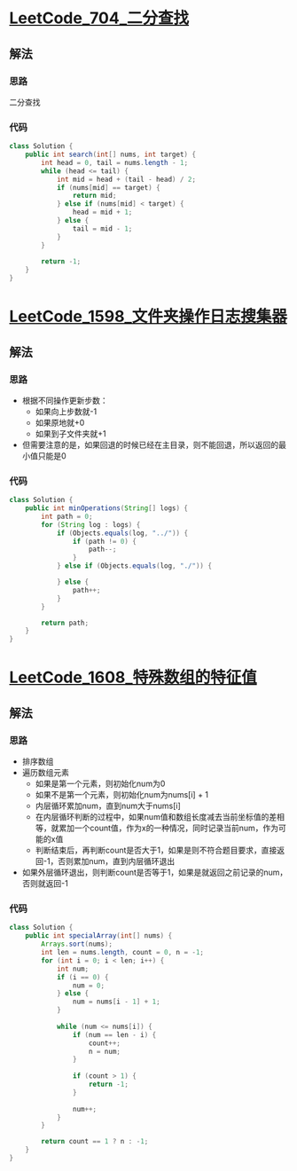 # [LeetCode_704_二分查找](https://leetcode-cn.com/problems/binary-search/submissions/)
## 解法
### 思路
二分查找
### 代码
```java
class Solution {
    public int search(int[] nums, int target) {
        int head = 0, tail = nums.length - 1;
        while (head <= tail) {
            int mid = head + (tail - head) / 2;
            if (nums[mid] == target) {
                return mid;
            } else if (nums[mid] < target) {
                head = mid + 1;
            } else {
                tail = mid - 1;
            }
        }
        
        return -1;
    }
}
```
# [LeetCode_1598_文件夹操作日志搜集器](https://leetcode-cn.com/problems/crawler-log-folder/)
## 解法
### 思路
- 根据不同操作更新步数：
  - 如果向上步数就-1
  - 如果原地就+0
  - 如果到子文件夹就+1
- 但需要注意的是，如果回退的时候已经在主目录，则不能回退，所以返回的最小值只能是0
### 代码
```java
class Solution {
    public int minOperations(String[] logs) {
        int path = 0;
        for (String log : logs) {
            if (Objects.equals(log, "../")) {
                if (path != 0) {
                    path--;
                }
            } else if (Objects.equals(log, "./")) {

            } else {
                path++;
            }
        }

        return path;
    }
}
```
# [LeetCode_1608_特殊数组的特征值](https://leetcode-cn.com/problems/special-array-with-x-elements-greater-than-or-equal-x/)
## 解法
### 思路
- 排序数组
- 遍历数组元素
  - 如果是第一个元素，则初始化num为0
  - 如果不是第一个元素，则初始化num为nums[i] + 1
  - 内层循环累加num，直到num大于nums[i]
  - 在内层循环判断的过程中，如果num值和数组长度减去当前坐标值的差相等，就累加一个count值，作为x的一种情况，同时记录当前num，作为可能的x值
  - 判断结束后，再判断count是否大于1，如果是则不符合题目要求，直接返回-1，否则累加num，直到内层循环退出
- 如果外层循环退出，则判断count是否等于1，如果是就返回之前记录的num，否则就返回-1
### 代码
```java
class Solution {
    public int specialArray(int[] nums) {
        Arrays.sort(nums);
        int len = nums.length, count = 0, n = -1;
        for (int i = 0; i < len; i++) {
            int num;
            if (i == 0) {
                num = 0;
            } else {
                num = nums[i - 1] + 1; 
            }
            
            while (num <= nums[i]) {
                if (num == len - i) {
                    count++;
                    n = num;
                }
                
                if (count > 1) {
                    return -1;
                }
                
                num++;
            }
        }

        return count == 1 ? n : -1;
    }
}
```